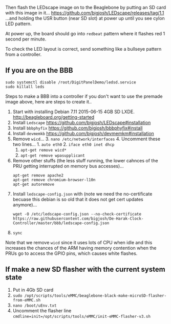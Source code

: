 Then flash the LEDscape image on to the Beaglebone by putting an SD card with this image in it...
https://github.com/bigjosh/LEDscape/releases/tag/1.1
...and holding the USR button (near SD slot) at power up until you see cylon LED pattern. 

At power up, the board should go into `redbeat` pattern where it flashes red 1 second per minute. 

To check the LED layout is correct, send something like a bullseye pattern from a controller. 

## If you are on the BBB

```
sudo systemctl disable /root/DigitPanelDemo/ledsd.service
sudo killall leds
```

Steps to make a BBB into a controller if you don't want to use the premade image above, here are steps to create it..

1. Start with installing Debian 7.11 2015-06-15 4GB SD LXDE. http://beagleboard.org/getting-started
2. Install `Ledscape` https://github.com/bigjosh/LEDscape#installation
3. Install `bbbphyfix` https://github.com/bigjosh/bbbphyfix#install
4. Install `devmemkb` https://github.com/bigjosh/devmemkm#installation
5. Remove `wicd`...
    3. `nano /etc/network/interfaces`
    4. Uncomment these two lines...
        1. `auto eth0`
        2. `iface eth0 inet dhcp`
    1. `apt-get remove wicd*`
    2. `apt-get remove wpasupplicant` 
6. Remove other stuffs (the less stuff running, the lower cahnces of the PRU getting interrupted on memory bus accesses)...
   ```
   apt-get remove apache2
   apt-get remove chromium-browser-l10n
   apt-get autoremove
   ```   
6. Install `ledscape-config.json` with (note we need the no-certificate becuase this debian is so old that it does not get cert updates anymore)...
    ```
    wget -O /etc/ledscape-config.json --no-check-certificate https://raw.githubusercontent.com/bigjosh/De-Harak-Clock-Controller/master/bbb/ledscape-config.json
    ```
6. `sync`

Note that we remove `wicd` since it uses lots of CPU when idle and this increases the chances of the ARM having memory contention when the PRUs go to access the GPIO pins, which causes white flashes. 

## If make a new SD flasher with the current system state

1. Put in 4Gb SD card
2. `sudo /opt/scripts/tools/eMMC/beaglebone-black-make-microSD-flasher-from-eMMC.sh`
3. `nano /boot/uEnv.txt`
4. Uncomment the flasher line `cmdline=init=/opt/scripts/tools/eMMC/init-eMMC-flasher-v3.sh`
